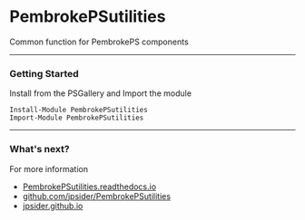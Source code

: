 # PembrokePSutilities

Common function for PembrokePS components

---

### Getting Started

Install from the PSGallery and Import the module

    Install-Module PembrokePSutilities
    Import-Module PembrokePSutilities

---

### What's next?

For more information

* [PembrokePSutilities.readthedocs.io](http://PembrokePSutilities.readthedocs.io)
* [github.com/jpsider/PembrokePSutilities](https://github.com/jpsider/PembrokePSutilities)
* [jpsider.github.io](https://jpsider.github.io)
